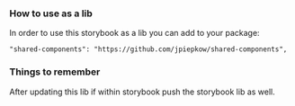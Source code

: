 ### How to use as a lib

In order to use this storybook as a lib you can add to your package:

`"shared-components": "https://github.com/jpiepkow/shared-components",`

### Things to remember

After updating this lib if within storybook push the storybook lib as well.
